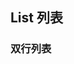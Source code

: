 <div class="demo-header">
<p class="overviewicon">
  <span class="wapi-ui-list title-icon"/>
</p>

## List 列表

<mobile-uxlink widget-name="List"></mobile-uxlink>
</div>

### 双行列表

<mobile-view link="list/double-list"></mobile-view>

<br>
